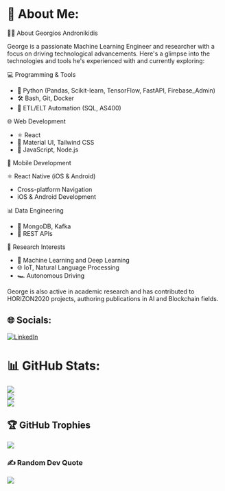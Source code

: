 # 💫 About Me:
🧑‍💻 About Georgios Andronikidis

George is a passionate Machine Learning Engineer and researcher with a focus on driving technological advancements. Here's a glimpse into the technologies and tools he's experienced with and currently exploring: 

💻 Programming & Tools
* 🐍 Python (Pandas, Scikit-learn, TensorFlow, FastAPI, Firebase_Admin)
* 🛠️ Bash, Git, Docker
* 🔄 ETL/ELT Automation (SQL, AS400)

🌐 Web Development
* ⚛️ React
* 🌟 Material UI, Tailwind CSS
* 📜 JavaScript, Node.js

📱 Mobile Development

⚛ React Native (iOS & Android)
* Cross-platform Navigation
* iOS & Android Development

📊 Data Engineering
* 🔗 MongoDB, Kafka
* 🚀 REST APIs

🚗 Research Interests
* 🤖 Machine Learning and Deep Learning
* 🌐 IoT, Natural Language Processing
* 🏎️ Autonomous Driving

George is also active in academic research and has contributed to HORIZON2020 projects, authoring publications in AI and Blockchain fields.


## 🌐 Socials:
[![LinkedIn](https://img.shields.io/badge/LinkedIn-%230077B5.svg?logo=linkedin&logoColor=white)](https://linkedin.com/in/george-andronikidis) 
# 📊 GitHub Stats:
![](https://github-readme-stats.vercel.app/api?username=georgeandr&theme=dark&hide_border=false&include_all_commits=true&count_private=true)<br/>
![](https://github-readme-streak-stats.herokuapp.com/?user=georgeandr&theme=dark&hide_border=false)<br/>
![](https://github-readme-stats.vercel.app/api/top-langs/?username=georgeandr&theme=dark&hide_border=false&include_all_commits=true&count_private=true&layout=compact)

## 🏆 GitHub Trophies
![](https://github-profile-trophy.vercel.app/?username=georgeandr&theme=radical&no-frame=false&no-bg=true&margin-w=4)

### ✍️ Random Dev Quote
![](https://quotes-github-readme.vercel.app/api?type=horizontal&theme=gruvbox)
